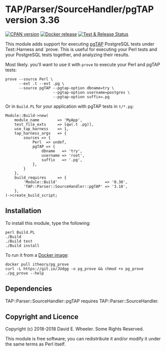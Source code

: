 TAP/Parser/SourceHandler/pgTAP version 3.36
===========================================

[![CPAN version](https://badge.fury.io/pl/TAP-Parser-SourceHandler-pgTAP.svg)](https://badge.fury.io/pl/TAP-Parser-SourceHandler-pgTAP)
[![Docker release](https://images.microbadger.com/badges/version/itheory/pg_prove.svg)](https://hub.docker.com/r/itheory/pg_prove/)
[![Test & Release Status](https://github.com/theory/tap-parser-sourcehandler-pgtap/workflows/CI/CD/badge.svg)](https://github.com/theory/tap-parser-sourcehandler-pgtap/actions)

This module adds support for executing [pgTAP](https://pgtap.org/) PostgreSQL
tests under Test::Harness and `prove. This is useful for executing your Perl
tests and your PostgreSQL tests together, and analyzing their results.

Most likely. you'll want to use it with `prove` to execute your Perl and
pgTAP tests:

    prove --source Perl \
          --ext .t --ext .pg \
          --source pgTAP --pgtap-option dbname=try \
                         --pgtap-option username=postgres \
                         --pgtap-option suffix=.pg

Or in `Build.PL` for your application with pgTAP tests in `t/*.pg`:

    Module::Build->new(
        module_name        => 'MyApp',
        test_file_exts     => [qw(.t .pg)],
        use_tap_harness    => 1,
        tap_harness_args   => {
            sources => {
                Perl  => undef,
                pgTAP => {
                    dbname   => 'try',
                    username => 'root',
                    suffix   => '.pg',
                },
            }
        },
        build_requires     => {
            'Module::Build'                     => '0.30',
            'TAP::Parser::SourceHandler::pgTAP' => '3.18',
        },
    )->create_build_script;

Installation
------------

To install this module, type the following:

    perl Build.PL
    ./Build
    ./Build test
    ./Build install

To run it from a [Docker image](https://hub.docker.com/r/itheory/pg_prove/):

    docker pull itheory/pg_prove
    curl -L https://git.io/JUdgg -o pg_prove && chmod +x pg_prove
    ./pg_prove --help

Dependencies
------------

TAP::Parser::SourceHandler::pgTAP requires TAP::Parser::SourceHandler.

Copyright and Licence
---------------------

Copyright (c) 2018-2018 David E. Wheeler. Some Rights Reserved.

This module is free software; you can redistribute it and/or modify it under
the same terms as Perl itself.
